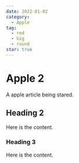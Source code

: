 ```yaml
---
date: 2022-01-02
category:
  - Apple
tag:
  - red
  - big
  - round
star: true
---
```


# Apple 2

A apple article being stared.

<!-- more -->

## Heading 2

Here is the content.

### Heading 3

Here is the content.
